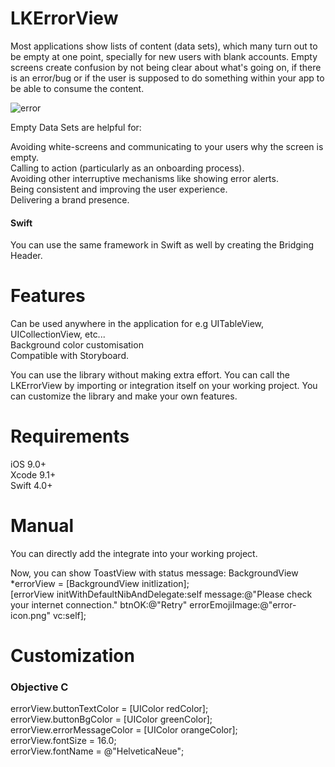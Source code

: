 # LKErrorView

Most applications show lists of content (data sets), which many turn out to be empty at one point, specially for new users with blank accounts. Empty screens create confusion by not being clear about what's going on, if there is an error/bug or if the user is supposed to do something within your app to be able to consume the content.


![error](https://user-images.githubusercontent.com/26429027/44015985-be57eb48-9ef0-11e8-8e35-5d2980a6ce11.gif)


Empty Data Sets are helpful for:

Avoiding white-screens and communicating to your users why the screen is empty.                                        
Calling to action (particularly as an onboarding process).                                        
Avoiding other interruptive mechanisms like showing error alerts.                                        
Being consistent and improving the user experience.                                        
Delivering a brand presence.                                        

#### Swift

You can use the same framework in Swift as well by creating the Bridging Header.

# Features

Can be used anywhere in the application for e.g UITableView, UICollectionView, etc...                                         
Background color customisation                                                                 
Compatible with Storyboard.                                                                 


You can use the library without making extra effort. You can call the LKErrorView by importing or integration itself on your working project. You can customize the library and make your own features.

# Requirements
iOS 9.0+                                                                  
Xcode 9.1+                                                                  
Swift 4.0+


# Manual
You can directly add the integrate into your working project.


Now, you can show ToastView with status message:
 BackgroundView *errorView = [BackgroundView initlization];                                                             
[errorView initWithDefaultNibAndDelegate:self message:@"Please check your internet connection." btnOK:@"Retry" errorEmojiImage:@"error-icon.png" vc:self];


# Customization

### Objective C

errorView.buttonTextColor = [UIColor redColor];                                                              
errorView.buttonBgColor = [UIColor greenColor];                                                              
errorView.errorMessageColor = [UIColor orangeColor];                                                              
errorView.fontSize = 16.0;                                                              
errorView.fontName = @"HelveticaNeue";                                                              


